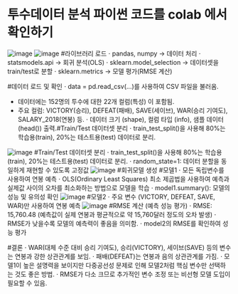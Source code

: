 # 투수데이터 분석 파이썬 코드를 colab 에서 확인하기
![image](https://github.com/user-attachments/assets/267e7249-d924-4bda-be51-8ab5ee1e1df3)
![image](https://github.com/user-attachments/assets/4a008b5c-d94d-4db4-a42e-b902da96e1bb)
#라이브러리 로드
⋅ pandas, numpy → 데이터 처리
⋅ statsmodels.api → 회귀 분석(OLS)
⋅ sklearn.model_selection → 데이터셋을 train/test로 분할
⋅ sklearn.metrics → 모델 평가(RMSE 계산)

#데이터 로드 및 확인
⋅ data = pd.read_csv(...)를 사용하여 CSV 파일을 불러옴.
- 데이터에는 152명의 투수에 대한 22개 컬럼(특성) 이 포함됨.
- 주요 컬럼: VICTORY(승리), DEFEAT(패배), SAVE(세이브), WAR(승리 기여도), SALARY_2018(연봉) 등.
⋅ 데이터 크기 (shape), 컬럼 타입 (info), 샘플 데이터 (head()) 출력.#Train/Test 데이터셋 분리
⋅ train_test_split()을 사용해 80%는 학습용(train), 20%는 테스트용(test) 데이터로 분리.

![image](https://github.com/user-attachments/assets/b023997d-de8a-449f-a232-152e1b436bfb)
#Train/Test 데이터셋 분리
⋅ train_test_split()을 사용해 80%는 학습용(train), 20%는 테스트용(test) 데이터로 분리.
⋅ random_state=1: 데이터 분할을 동일하게 재현할 수 있도록 고정값
![image](https://github.com/user-attachments/assets/2604384a-6938-4128-915c-1644014d3f14)
#회귀모델 생성
#모델1
⋅ 모든 독립변수를 사용하여 연봉 예측
⋅ OLS(Ordinary Least Squares) 최소 제곱법을 사용하여 예측과 실제값 사이의 오차를 최소화하는 방법으로 모델을 학습
⋅ model1.summary(): 모델의 성능 및 유의성 확인
![image](https://github.com/user-attachments/assets/756b17ac-c98e-47ff-801a-08007aaf709e)
#모델2
⋅ 주요 변수 (VICTORY, DEFEAT, SAVE, WAR)만 사용하여 연봉 예측
![image](https://github.com/user-attachments/assets/dba4aa63-4dd7-4f2a-b95c-db16a0fef292)
#RMSE 계산 (예측 성능 평가)
⋅ RMSE: 15,760.48 (예측값이 실제 연봉과 평균적으로 약 15,760달러 정도의 오차 발생)
⋅ RMSE가 낮을수록 모델의 예측력이 좋음을 의미함.
⋅ model2의 RMSE를 확인하여 성능 평가

#결론
⋅ WAR(대체 수준 대비 승리 기여도), 승리(VICTORY), 세이브(SAVE) 등의 변수는 연봉과 강한 상관관계를 보임.
⋅ 패배(DEFEAT)는 연봉과 음의 상관관계를 가짐.
⋅ 모델1이 높은 설명력을 보이지만 다중공선성 문제로 인해 모델2처럼 핵심 변수만 선택하는 것도 좋은 방법.
⋅ RMSE가 다소 크므로 추가적인 변수 조정 또는 비선형 모델 도입이 필요할 수 있음.
